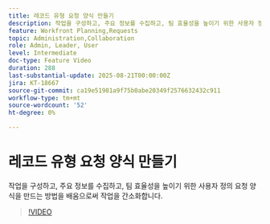 ```yaml
---
title: 레코드 유형 요청 양식 만들기
description: 작업을 구성하고, 주요 정보를 수집하고, 팀 효율성을 높이기 위한 사용자 정의 요청 양식을 만드는 방법을 배움으로써 작업을 간소화합니다.
feature: Workfront Planning,Requests
topic: Administration,Collaboration
role: Admin, Leader, User
level: Intermediate
doc-type: Feature Video
duration: 288
last-substantial-update: 2025-08-21T00:00:00Z
jira: KT-18667
source-git-commit: ca19e51981a9f75b0abe20349f2576632432c911
workflow-type: tm+mt
source-wordcount: '52'
ht-degree: 0%

---
```



# 레코드 유형 요청 양식 만들기

작업을 구성하고, 주요 정보를 수집하고, 팀 효율성을 높이기 위한 사용자 정의 요청 양식을 만드는 방법을 배움으로써 작업을 간소화합니다.

>[!VIDEO](https://video.tv.adobe.com/v/3471080/?learn=on&enablevpops)

